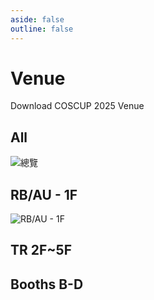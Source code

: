 ```yaml
---
aside: false
outline: false
---
```


<script setup lang="ts">
import CButton from '#components/CButton.vue'
import VenueTab from '#components/VenueTab.vue'
import BoothTab from '#components/BoothTab.vue'
</script>

# Venue

<CButton tag="a" href="/2025/COSCUP-2025-Venue.pdf" download>Download COSCUP 2025 Venue</CButton>

## All

![總覽](/@/assets/images/venue/01_round_School.png)

## RB/AU - 1F

![RB/AU - 1F](/@/assets/images/venue/02_All_building.png)

## TR 2F~5F

<VenueTab />

## Booths B-D

<BoothTab />

<style scoped>
.button {
  margin-top: 25px;
}
</style>
